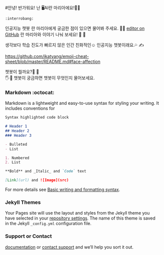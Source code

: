 #안녕! 반가워요! 난 :desktop_computer:AI란 마리아에요!:ok_man:

	:interrobang:
인공지능 챗봇 란 마리아에게 궁금한 점이 있으면 물어봐 주세요. :ok_man:
[editor on GitHub](https://github.com/JKimmm/AI-Maria-bot/edit/gh-pages/index.md) 
란 마리아와 이야기 나눠 보세요! :girl: :boy:

생각보다 학습 진도가 빠르지 않은 인간 친화적인:relaxed: 인공지능 챗봇이래요.:sweat_drops: :writing_hand:

https://github.com/ikatyang/emoji-cheat-sheet/blob/master/README.md#face-affection


챗봇이 뭘까요?:speech_balloon: 💬	
:raised_hand_with_fingers_splayed::eyes:	챗봇이 궁금하면 챗봇이 무엇인지 물어보세요. 

### Markdown	   :octocat:

Markdown is a lightweight and easy-to-use syntax for styling your writing. It includes conventions for

```markdown
Syntax highlighted code block

# Header 1
## Header 2
### Header 3

- Bulleted
- List

1. Numbered
2. List

**Bold** and _Italic_ and `Code` text

[Link](url) and ![Image](src)
```

For more details see [Basic writing and formatting syntax](https://docs.github.com/en/github/writing-on-github/getting-started-with-writing-and-formatting-on-github/basic-writing-and-formatting-syntax).

### Jekyll Themes

Your Pages site will use the layout and styles from the Jekyll theme you have selected in your [repository settings](https://github.com/JKimmm/AI-Maria-bot/settings/pages). The name of this theme is saved in the Jekyll `_config.yml` configuration file.

### Support or Contact

 [documentation](https://docs.github.com/categories/github-pages-basics/) or [contact support](https://support.github.com/contact) and we’ll help you sort it out.
